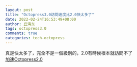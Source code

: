 ```yaml
---
layout: post
title: "Octopress3.0訪問速度比2.0快太多了"
date: 2022-02-24T16:53:49+08:00
author: 丘海东
tags: octopress3.0
comments: true
categories: tech-octopress
---
```

真是快太多了，完全不是一個級別的，2.0有時候根本就訪問不了  
[加速Octopress2.0](https://qiuhaidong.github.io/blog/2022/02/27/speed-up-octopress2-dot-0/)
